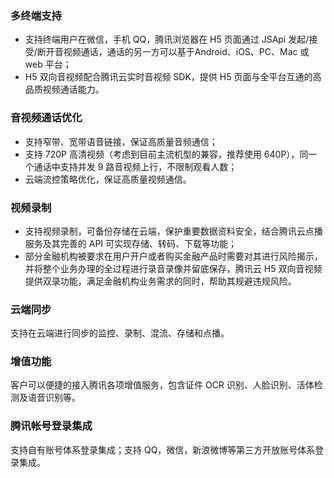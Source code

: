 ### 多终端支持
- 支持终端用户在微信，手机 QQ，腾讯浏览器在 H5 页面通过 JSApi 发起/接受/断开音视频通话，通话的另一方可以基于Android、iOS、PC、Mac 或 web 平台；
- H5 双向音视频配合腾讯云实时音视频 SDK，提供 H5 页面与全平台互通的高品质视频通话能力。

### 音视频通话优化
- 支持窄带、宽带语音链接，保证高质量音频通信；
- 支持 720P 高清视频（考虑到目前主流机型的兼容，推荐使用 640P），同一个通话中支持并发 9 路音视频上行，不限制观看人数；
- 云端流控策略优化，保证高质量视频通信。

### 视频录制
- 支持视频录制，可备份存储在云端，保护重要数据资料安全，结合腾讯云点播服务及其完善的 API 可实现存储、转码、下载等功能；
- 部分金融机构被要求在用户开户或者购买金融产品时需要对其进行风险揭示，并将整个业务办理的全过程进行录音录像并留底保存，腾讯云 H5 双向音视频提供双录功能，满足金融机构业务需求的同时，帮助其规避违规风险。

### 云端同步
支持在云端进行同步的监控、录制、混流、存储和点播。
### 增值功能
客户可以便捷的接入腾讯各项增值服务，包含证件 OCR 识别、人脸识别、活体检测及语音识别等。
### 腾讯帐号登录集成
支持自有账号体系登录集成；支持 QQ，微信，新浪微博等第三方开放账号体系登录集成。